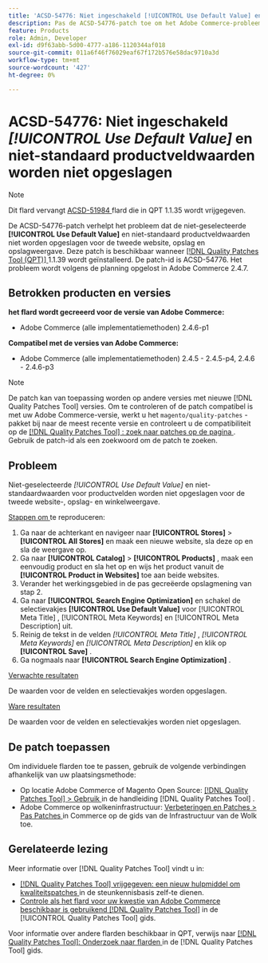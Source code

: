 ```yaml
---
title: 'ACSD-54776: Niet ingeschakeld [!UICONTROL Use Default Value] en niet-standaard productveldwaarden worden niet opgeslagen voor de tweede website, winkel en winkelweergave'
description: Pas de ACSD-54776-patch toe om het Adobe Commerce-probleem op te lossen, waarbij de niet-geselecteerde [!UICONTROL Use Default Value] en niet-standaard productveldwaarden niet worden opgeslagen voor de tweede website-, opslag- en winkelweergave.
feature: Products
role: Admin, Developer
exl-id: d9f63abb-5d00-4777-a186-1120344af018
source-git-commit: 011a6f46f76029eaf67f172b576e58dac9710a3d
workflow-type: tm+mt
source-wordcount: '427'
ht-degree: 0%

---
```


# ACSD-54776: Niet ingeschakeld *[!UICONTROL Use Default Value]* en niet-standaard productveldwaarden worden niet opgeslagen

>[!NOTE]
>
>Dit flard vervangt [ ACSD-51984 ](/help/tools/quality-patches-tool/patches-available-in-qpt/v1-1-35/acsd-51984-unchecked-used-default-value-and-non-default-product-field-values-are-not-saved.md) flard die in QPT 1.1.35 wordt vrijgegeven.

De ACSD-54776-patch verhelpt het probleem dat de niet-geselecteerde **[!UICONTROL Use Default Value]** en niet-standaard productveldwaarden niet worden opgeslagen voor de tweede website, opslag en opslagweergave. Deze patch is beschikbaar wanneer [[!DNL Quality Patches Tool (QPT)] ](https://experienceleague.adobe.com/en/docs/commerce-operations/tools/quality-patches-tool/quality-patches-tool-to-self-serve-quality-patches) 1.1.39 wordt geïnstalleerd. De patch-id is ACSD-54776. Het probleem wordt volgens de planning opgelost in Adobe Commerce 2.4.7.

## Betrokken producten en versies

**het flard wordt gecreeerd voor de versie van Adobe Commerce:**

* Adobe Commerce (alle implementatiemethoden) 2.4.6-p1

**Compatibel met de versies van Adobe Commerce:**

* Adobe Commerce (alle implementatiemethoden) 2.4.5 - 2.4.5-p4, 2.4.6 - 2.4.6-p3

>[!NOTE]
>
>De patch kan van toepassing worden op andere versies met nieuwe [!DNL Quality Patches Tool] versies. Om te controleren of de patch compatibel is met uw Adobe Commerce-versie, werkt u het `magento/quality-patches` -pakket bij naar de meest recente versie en controleert u de compatibiliteit op de [[!DNL Quality Patches Tool] : zoek naar patches op de pagina ](https://experienceleague.adobe.com/tools/commerce-quality-patches/index.html) . Gebruik de patch-id als een zoekwoord om de patch te zoeken.

## Probleem

Niet-geselecteerde *[!UICONTROL Use Default Value]* en niet-standaardwaarden voor productvelden worden niet opgeslagen voor de tweede website-, opslag- en winkelweergave.

<u> Stappen om </u> te reproduceren:

1. Ga naar de achterkant en navigeer naar **[!UICONTROL Stores]** > **[!UICONTROL All Stores]** en maak een nieuwe website, sla deze op en sla de weergave op.
1. Ga naar **[!UICONTROL Catalog]** > **[!UICONTROL Products]** , maak een eenvoudig product en sla het op en wijs het product vanuit de **[!UICONTROL Product in Websites]** toe aan beide websites.
1. Verander het werkingsgebied in de pas gecreëerde opslagmening van stap 2.
1. Ga naar **[!UICONTROL Search Engine Optimization]** en schakel de selectievakjes **[!UICONTROL Use Default Value]** voor [!UICONTROL Meta Title] , [!UICONTROL Meta Keywords] en [!UICONTROL Meta Description] uit.
1. Reinig de tekst in de velden *[!UICONTROL Meta Title]* , *[!UICONTROL Meta Keywords]* en *[!UICONTROL Meta Description]* en klik op **[!UICONTROL Save]** .
1. Ga nogmaals naar **[!UICONTROL Search Engine Optimization]** .

<u> Verwachte resultaten </u>

De waarden voor de velden en selectievakjes worden opgeslagen.

<u> Ware resultaten </u>

De waarden voor de velden en selectievakjes worden niet opgeslagen.

## De patch toepassen

Om individuele flarden toe te passen, gebruik de volgende verbindingen afhankelijk van uw plaatsingsmethode:

* Op locatie Adobe Commerce of Magento Open Source: [[!DNL Quality Patches Tool] > Gebruik ](/help/tools/quality-patches-tool/usage.md) in de handleiding [!DNL Quality Patches Tool] .
* Adobe Commerce op wolkeninfrastructuur: [ Verbeteringen en Patches > Pas Patches ](https://experienceleague.adobe.com/docs/commerce-cloud-service/user-guide/develop/upgrade/apply-patches.html) in Commerce op de gids van de Infrastructuur van de Wolk toe.

## Gerelateerde lezing

Meer informatie over [!DNL Quality Patches Tool] vindt u in:

* [[!DNL Quality Patches Tool]  vrijgegeven: een nieuw hulpmiddel om kwaliteitspatches ](https://experienceleague.adobe.com/en/docs/commerce-operations/tools/quality-patches-tool/quality-patches-tool-to-self-serve-quality-patches) in de steunkennisbasis zelf-te dienen.
* [ Controle als het flard voor uw kwestie van Adobe Commerce beschikbaar is gebruikend  [!DNL Quality Patches Tool]](/help/tools/quality-patches-tool/patches-available-in-qpt/check-patch-for-magento-issue-with-magento-quality-patches.md) in de [!UICONTROL Quality Patches Tool] gids.


Voor informatie over andere flarden beschikbaar in QPT, verwijs naar [[!DNL Quality Patches Tool]: Onderzoek naar flarden ](<https://experienceleague.adobe.com/tools/commerce-quality-patches/index.html>) in de [!DNL Quality Patches Tool] gids.
